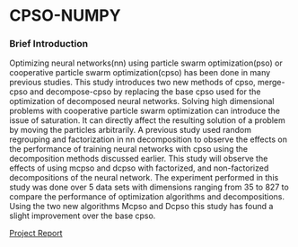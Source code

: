 # CPSO-NUMPY
 
### Brief Introduction
Optimizing neural networks(nn) using particle swarm optimization(pso) or cooperative particle swarm optimization(cpso) has been done in many previous studies. This study introduces two new methods of cpso, merge-cpso and decompose-cpso by replacing the base cpso used for the optimization of decomposed neural networks. Solving high dimensional problems with cooperative particle swarm optimization can introduce the issue of saturation. It can directly affect the resulting solution of a problem by moving the particles arbitrarily. A previous study used random regrouping and factorization in nn decomposition to observe the effects on the performance of training neural networks with cpso using the decomposition methods discussed earlier. This study will observe the effects of using mcpso and dcpso with factorized, and non-factorized decompositions of the neural network. The experiment performed in this study was done over 5 data sets with dimensions ranging from 35 to 827 to compare the performance of optimization algorithms and decompositions. Using the two new algorithms Mcpso and Dcpso this study has found a slight improvement over the base cpso.

[Project Report](https://github.com/Rikveet/CPSO-NUMPY/files/10250284/Cosc_4F90_Report.revised.pdf)
